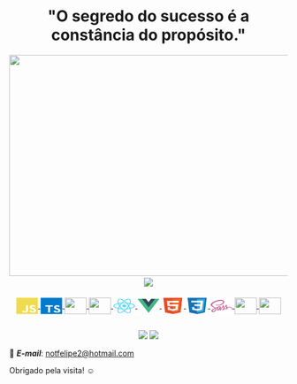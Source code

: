 <h1 align="center">"O segredo do sucesso é a constância do propósito."</h1>

<div align="center">
<img src="https://camo.githubusercontent.com/abb0a7a6197ffbe011c0705b0fff8c494e9c4c58913db99fe951ec7ca0eb97f5/68747470733a2f2f63646e612e61727473746174696f6e2e636f6d2f702f6173736574732f696d616765732f696d616765732f3032382f3130322f3035382f6f726967696e616c2f706978656c2d6a6566662d6d61747269782d732e6769663f31353933343837323633" width="800" height="400" />
</div>
  
<div align="center" >
  <a href="https://github.com/Lipe-27">
  <img height="180em" src="https://github-readme-stats.vercel.app/api/top-langs/?username=felipenmatos&layout=compact&langs_count=7&theme=dracula"/>
</div>
  
 <div align="center"  style="display: inline_block"><br>
  <img align="center" alt="Rafa-Js" height="30" width="40" src="https://raw.githubusercontent.com/devicons/devicon/master/icons/javascript/javascript-plain.svg">
  <img align="center" alt="Rafa-Ts" height="30" width="40" src="https://raw.githubusercontent.com/devicons/devicon/master/icons/typescript/typescript-plain.svg">
  <img align="center" height="30" width="40" src="https://cdn.jsdelivr.net/gh/devicons/devicon/icons/git/git-original.svg" />
   <img align="center" height="30" width="40" src="https://cdn.jsdelivr.net/gh/devicons/devicon/icons/nodejs/nodejs-original.svg" />
  <img align="center" alt="Rafa-React" height="30" width="40" src="https://raw.githubusercontent.com/devicons/devicon/master/icons/react/react-original.svg">
  <img align="center" alt="Rafa-React" height="30" width="40" src="https://raw.githubusercontent.com/devicons/devicon/master/icons/vuejs/vuejs-original.svg">
  <img align="center" alt="Rafa-HTML" height="30" width="40" src="https://raw.githubusercontent.com/devicons/devicon/master/icons/html5/html5-original.svg">
  <img align="center" alt="Rafa-CSS" height="30" width="40" src="https://raw.githubusercontent.com/devicons/devicon/master/icons/css3/css3-original.svg">
   <img align="center" alt="Rafa-CSS" height="30" width="40" src="https://raw.githubusercontent.com/devicons/devicon/master/icons/sass/sass-original.svg">
   <img align="center" height="30" width="40" src="https://cdn.jsdelivr.net/gh/devicons/devicon/icons/figma/figma-original.svg" />
   <img align="center" height="30" width="40" src="https://cdn.jsdelivr.net/gh/devicons/devicon/icons/flutter/flutter-original.svg" />
  </div>

 ##
  
  <div align="center">
  <a href="https://www.instagram.com/felipe.frontend/" target="_blank"><img src="https://img.shields.io/badge/-Instagram-%23E4405F?style=for-the-badge&logo=instagram&logoColor=white" target="_blank"></a>
  <a href="https://www.linkedin.com/in/felipe-carvalho-604577113/" target="_blank"><img src="https://img.shields.io/badge/-LinkedIn-%230077B5?style=for-the-badge&logo=linkedin&logoColor=white" target="_blank"></a>
  </div>
  
:love_letter: ***E-mail***: notfelipe2@hotmail.com

Obrigado pela visita! :relaxed:
